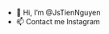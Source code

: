 - 👋 Hi, I’m @JsTienNguyen
- 📫 Contact me Instagram

<!---
JsTienNguyen/JsTienNguyen is a ✨ special ✨ repository because its `README.md` (this file) appears on your GitHub profile.
You can click the Preview link to take a look at your changes.
--->
